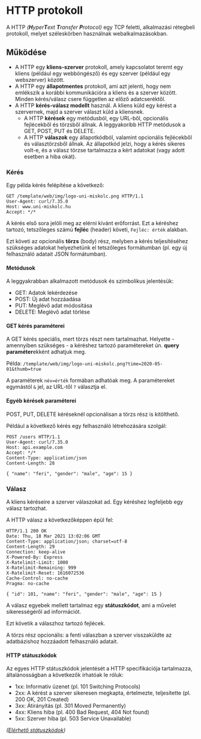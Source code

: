 # HTTP protokoll

A HTTP _(**H**yper**T**ext **T**ransfer **P**rotocol)_ egy TCP feletti, alkalmazási rétegbeli protokoll, melyet széleskörben használnak webalkalmazásokban.

## Működése

* A HTTP egy **kliens-szerver** protokoll, amely kapcsolatot teremt egy kliens (például egy webböngésző) és egy szerver (például egy webszerver) között.
* A HTTP egy **állapotmentes** protokoll, ami azt jelenti, hogy nem emlékszik a korábbi kommunikációra a kliens és a szerver között. Minden kérés/válasz csere független az előző adatcseréktől.
* A HTTP **kérés-válasz modellt** használ. A kliens küld egy kérést a szervernek, majd a szerver választ küld a kliensnek.
    * A HTTP **kérések** egy metódusból, egy URL-ből, opcionális fejlécekből és törzsből állnak. A leggyakoribb HTTP metódusok a GET, POST, PUT és DELETE.
    * A HTTP **válaszok** egy állapotkódból, valamint opcionális fejlécekből és választörzsből állnak. Az állapotkód jelzi, hogy a kérés sikeres volt-e, és a válasz törzse tartalmazza a kért adatokat (vagy adott esetben a hiba okát).

### Kérés

Egy példa kérés felépítése a következő:

```http
GET /template/web/img/logo-uni-miskolc.png HTTP/1.1
User-Agent: curl/7.35.0
Host: www.uni-miskolc.hu
Accept: */*
```

A kérés első sora jelöli meg az elérni kívánt erőforrást. Ezt a kéréshez tartozó, tetszőleges számú **fejléc** (header) követi, `Fejléc: érték` alakban.

Ezt követi az opcionális **törzs** (body) rész, melyben a kérés teljesítéséhez szükséges adatokat helyezhetünk el tetszőleges formátumban (pl. egy új felhasználó adatait JSON formátumban).

#### Metódusok
A leggyakrabban alkalmazott metódusok és szimbolikus jelentésük:

- GET: Adatok lekérdezése
- POST: Új adat hozzáadása
- PUT: Meglévő adat módosítása
- DELETE: Meglévő adat törlése

#### GET kérés paraméterei
A GET kérés speciális, mert törzs részt nem tartalmazhat. Helyette - amennyiben szükséges - a kéréshez tartozó paramétereket ún. **query paraméter**ekként adhatjuk meg.

Példa: `/template/web/img/logo-uni-miskolc.png?time=2020-05-01&thumb=true`

A paraméterek `név=érték` formában adhatóak meg. A paramétereket egymástól `&` jel, az URL-től `?` választja el.

#### Egyéb kérések paraméterei
POST, PUT, DELETE kéréseknél opcionálisan a törzs rész is kitölthető.

Például a következő kérés egy felhasználó létrehozására szolgál:

```http
POST /users HTTP/1.1
User-Agent: curl/7.35.0
Host: api.example.com
Accept: */*
Content-Type: application/json
Content-Length: 28

{ "name": "feri", "gender": "male", "age": 15 }
```

### Válasz

A kliens kéréseire a szerver válaszokat ad. Egy kéréshez legfeljebb egy válasz tartozhat.

A HTTP válasz a következőképpen épül fel:

```http
HTTP/1.1 200 OK
Date: Thu, 18 Mar 2021 13:02:06 GMT
Content-Type: application/json; charset=utf-8
Content-Length: 29
Connection: keep-alive
X-Powered-By: Express
X-Ratelimit-Limit: 1000
X-Ratelimit-Remaining: 999
X-Ratelimit-Reset: 1616072536
Cache-Control: no-cache
Pragma: no-cache

{ "id": 101, "name": "feri", "gender": "male", "age": 15 }
```

A válasz egyebek mellett tartalmaz egy **státuszkódot**, ami a művelet sikerességéről ad információt.<br>

Ezt követik a válaszhoz tartozó fejlécek.

A törzs rész opcionális: a fenti válaszban a szerver visszaküldte az adatbázishoz hozzáadott felhasználó adatait.

#### HTTP státuszkódok
Az egyes HTTP státuszkódok jelentését a HTTP specifikációja tartalmazza, általánosságban a következők írhatóak le róluk:

- 1xx: Informatív üzenet (pl. 101 Switching Protocols)
- 2xx: A kérést a szerver sikeresen megkapta, értelmezte, teljesítette (pl. 200 OK, 201 Created)
- 3xx: Átirányítás (pl. 301 Moved Permanently)
- 4xx: Kliens hiba (pl. 400 Bad Request, 404 Not found)
- 5xx: Szerver hiba (pl. 503 Service Unavailable)

_([Elérhető státuszkódok](https://tools.ietf.org/html/rfc2616#section-10))_
